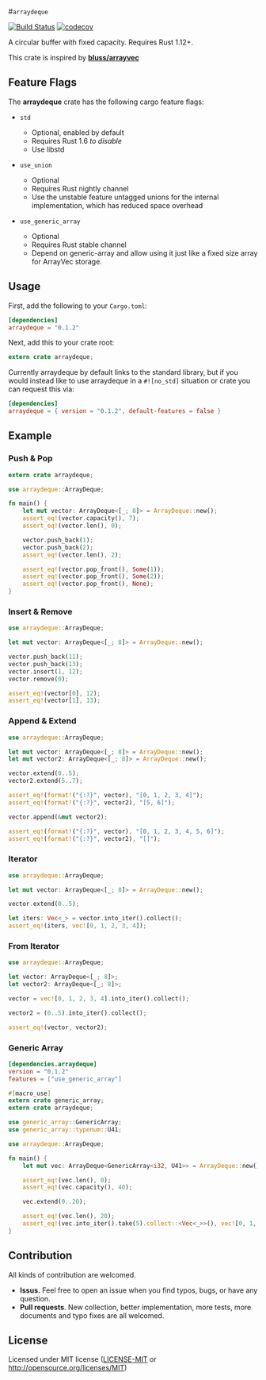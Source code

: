 #`arraydeque`

[![Build Status](https://travis-ci.org/goandylok/arraydeque.svg?branch=master)](https://travis-ci.org/goandylok/arraydeque)
[![codecov](https://codecov.io/gh/goandylok/arraydeque/branch/master/graph/badge.svg)](https://codecov.io/gh/goandylok/arraydeque)

A circular buffer with fixed capacity.  Requires Rust 1.12+.

This crate is inspired by [**bluss/arrayvec**]

[**bluss/arrayvec**]: https://github.com/bluss/arrayvec

## Feature Flags

The **arraydeque** crate has the following cargo feature flags:

- `std`
  - Optional, enabled by default
  - Requires Rust 1.6 *to disable*
  - Use libstd


- `use_union`
  - Optional
  - Requires Rust nightly channel
  - Use the unstable feature untagged unions for the internal implementation,
    which has reduced space overhead


- `use_generic_array`
  - Optional
  - Requires Rust stable channel
  - Depend on generic-array and allow using it just like a fixed
    size array for ArrayVec storage.    


## Usage

First, add the following to your `Cargo.toml`:

```toml
[dependencies]
arraydeque = "0.1.2"
```

Next, add this to your crate root:

```rust
extern crate arraydeque;
```

Currently arraydeque by default links to the standard library, but if you would
instead like to use arraydeque in a `#![no_std]` situation or crate you can
request this via:

```toml
[dependencies]
arraydeque = { version = "0.1.2", default-features = false }
```

## Example

### Push & Pop

```rust
extern crate arraydeque;

use arraydeque::ArrayDeque;

fn main() {
    let mut vector: ArrayDeque<[_; 8]> = ArrayDeque::new();
    assert_eq!(vector.capacity(), 7);
    assert_eq!(vector.len(), 0);

    vector.push_back(1);
    vector.push_back(2);
    assert_eq!(vector.len(), 2);

    assert_eq!(vector.pop_front(), Some(1));
    assert_eq!(vector.pop_front(), Some(2));
    assert_eq!(vector.pop_front(), None);
}
```

### Insert & Remove

```rust
use arraydeque::ArrayDeque;

let mut vector: ArrayDeque<[_; 8]> = ArrayDeque::new();

vector.push_back(11);
vector.push_back(13);
vector.insert(1, 12);
vector.remove(0);

assert_eq!(vector[0], 12);
assert_eq!(vector[1], 13);
```

### Append & Extend

```rust
use arraydeque::ArrayDeque;

let mut vector: ArrayDeque<[_; 8]> = ArrayDeque::new();
let mut vector2: ArrayDeque<[_; 8]> = ArrayDeque::new();

vector.extend(0..5);
vector2.extend(5..7);

assert_eq!(format!("{:?}", vector), "[0, 1, 2, 3, 4]");
assert_eq!(format!("{:?}", vector2), "[5, 6]");

vector.append(&mut vector2);

assert_eq!(format!("{:?}", vector), "[0, 1, 2, 3, 4, 5, 6]");
assert_eq!(format!("{:?}", vector2), "[]");
```

### Iterator

```rust
use arraydeque::ArrayDeque;

let mut vector: ArrayDeque<[_; 8]> = ArrayDeque::new();

vector.extend(0..5);

let iters: Vec<_> = vector.into_iter().collect();
assert_eq!(iters, vec![0, 1, 2, 3, 4]);
```

### From Iterator

```rust
use arraydeque::ArrayDeque;

let vector: ArrayDeque<[_; 8]>;
let vector2: ArrayDeque<[_; 8]>;

vector = vec![0, 1, 2, 3, 4].into_iter().collect();

vector2 = (0..5).into_iter().collect();

assert_eq!(vector, vector2);
```

### Generic Array

```toml
[dependencies.arraydeque]
version = "0.1.2"
features = ["use_generic_array"]
```
```rust
#[macro_use]
extern crate generic_array;
extern crate arraydeque;

use generic_array::GenericArray;
use generic_array::typenum::U41;

use arraydeque::ArrayDeque;

fn main() {
    let mut vec: ArrayDeque<GenericArray<i32, U41>> = ArrayDeque::new();

    assert_eq!(vec.len(), 0);
    assert_eq!(vec.capacity(), 40);

    vec.extend(0..20);

    assert_eq!(vec.len(), 20);
    assert_eq!(vec.into_iter().take(5).collect::<Vec<_>>(), vec![0, 1, 2, 3, 4]);
}
```

## Contribution

All kinds of contribution are welcomed.

- **Issus.** Feel free to open an issue when you find typos, bugs, or have any question.
- **Pull requests**. New collection, better implementation, more tests, more documents and typo fixes are all welcomed.

## License

Licensed under MIT license ([LICENSE-MIT](LICENSE-MIT) or http://opensource.org/licenses/MIT)
